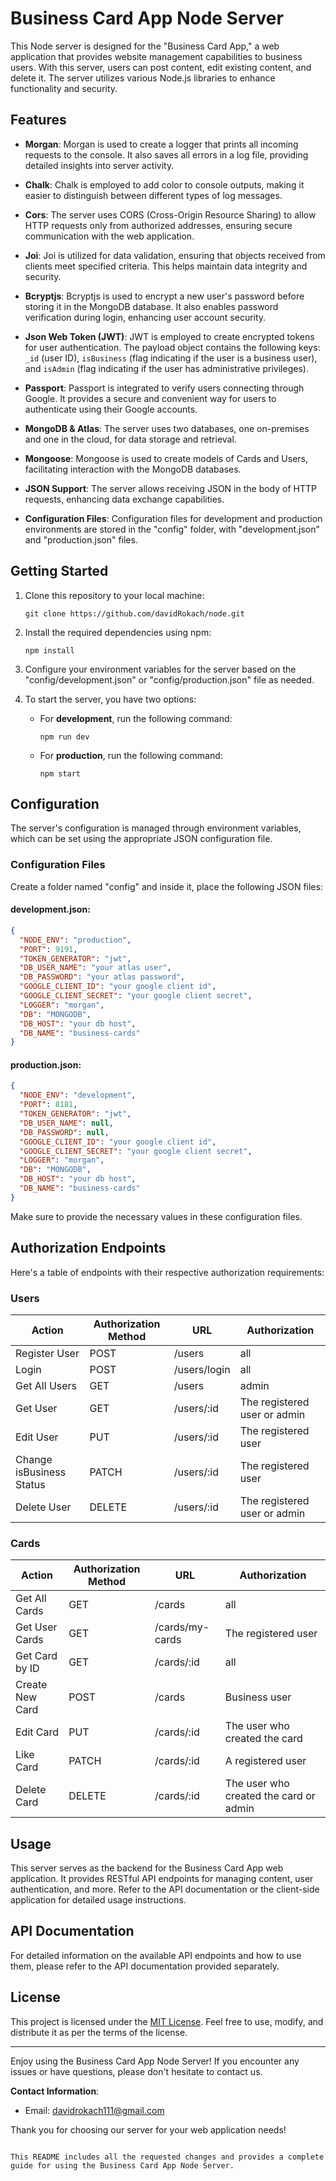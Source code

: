 # Business Card App Node Server

This Node server is designed for the "Business Card App," a web application that provides website management capabilities to business users. With this server, users can post content, edit existing content, and delete it. The server utilizes various Node.js libraries to enhance functionality and security.

## Features

- **Morgan**: Morgan is used to create a logger that prints all incoming requests to the console. It also saves all errors in a log file, providing detailed insights into server activity.

- **Chalk**: Chalk is employed to add color to console outputs, making it easier to distinguish between different types of log messages.

- **Cors**: The server uses CORS (Cross-Origin Resource Sharing) to allow HTTP requests only from authorized addresses, ensuring secure communication with the web application.

- **Joi**: Joi is utilized for data validation, ensuring that objects received from clients meet specified criteria. This helps maintain data integrity and security.

- **Bcryptjs**: Bcryptjs is used to encrypt a new user's password before storing it in the MongoDB database. It also enables password verification during login, enhancing user account security.

- **Json Web Token (JWT)**: JWT is employed to create encrypted tokens for user authentication. The payload object contains the following keys: `_id` (user ID), `isBusiness` (flag indicating if the user is a business user), and `isAdmin` (flag indicating if the user has administrative privileges).

- **Passport**: Passport is integrated to verify users connecting through Google. It provides a secure and convenient way for users to authenticate using their Google accounts.

- **MongoDB & Atlas**: The server uses two databases, one on-premises and one in the cloud, for data storage and retrieval.

- **Mongoose**: Mongoose is used to create models of Cards and Users, facilitating interaction with the MongoDB databases.

- **JSON Support**: The server allows receiving JSON in the body of HTTP requests, enhancing data exchange capabilities.

- **Configuration Files**: Configuration files for development and production environments are stored in the "config" folder, with "development.json" and "production.json" files.

## Getting Started

1. Clone this repository to your local machine:

   ```shell
   git clone https://github.com/davidRokach/node.git
   ```

2. Install the required dependencies using npm:

   ```shell
   npm install
   ```

3. Configure your environment variables for the server based on the "config/development.json" or "config/production.json" file as needed.

4. To start the server, you have two options:

   - For **development**, run the following command:

     ```shell
     npm run dev
     ```

   - For **production**, run the following command:

     ```shell
     npm start
     ```

## Configuration

The server's configuration is managed through environment variables, which can be set using the appropriate JSON configuration file.

### Configuration Files

Create a folder named "config" and inside it, place the following JSON files:

#### development.json:

```json
{
  "NODE_ENV": "production",
  "PORT": 9191,
  "TOKEN_GENERATOR": "jwt",
  "DB_USER_NAME": "your atlas user",
  "DB_PASSWORD": "your atlas password",
  "GOOGLE_CLIENT_ID": "your google client id",
  "GOOGLE_CLIENT_SECRET": "your google client secret",
  "LOGGER": "morgan",
  "DB": "MONGODB",
  "DB_HOST": "your db host",
  "DB_NAME": "business-cards"
}
```

#### production.json:

```json
{
  "NODE_ENV": "development",
  "PORT": 8181,
  "TOKEN_GENERATOR": "jwt",
  "DB_USER_NAME": null,
  "DB_PASSWORD": null,
  "GOOGLE_CLIENT_ID": "your google client id",
  "GOOGLE_CLIENT_SECRET": "your google client secret",
  "LOGGER": "morgan",
  "DB": "MONGODB",
  "DB_HOST": "your db host",
  "DB_NAME": "business-cards"
}
```

Make sure to provide the necessary values in these configuration files.

## Authorization Endpoints

Here's a table of endpoints with their respective authorization requirements:

### Users

| Action                   | Authorization Method | URL          | Authorization                |
| ------------------------ | -------------------- | ------------ | ---------------------------- |
| Register User            | POST                 | /users       | all                          |
| Login                    | POST                 | /users/login | all                          |
| Get All Users            | GET                  | /users       | admin                        |
| Get User                 | GET                  | /users/:id   | The registered user or admin |
| Edit User                | PUT                  | /users/:id   | The registered user          |
| Change isBusiness Status | PATCH                | /users/:id   | The registered user          |
| Delete User              | DELETE               | /users/:id   | The registered user or admin |

### Cards

| Action          | Authorization Method | URL             | Authorization                          |
| --------------- | -------------------- | --------------- | -------------------------------------- |
| Get All Cards   | GET                  | /cards          | all                                    |
| Get User Cards  | GET                  | /cards/my-cards | The registered user                    |
| Get Card by ID  | GET                  | /cards/:id      | all                                    |
| Create New Card | POST                 | /cards          | Business user                          |
| Edit Card       | PUT                  | /cards/:id      | The user who created the card          |
| Like Card       | PATCH                | /cards/:id      | A registered user                      |
| Delete Card     | DELETE               | /cards/:id      | The user who created the card or admin |

## Usage

This server serves as the backend for the Business Card App web application. It provides RESTful API endpoints for managing content, user authentication, and more. Refer to the API documentation or the client-side application for detailed usage instructions.

## API Documentation

For detailed information on the available API endpoints and how to use them, please refer to the API documentation provided separately.

## License

This project is licensed under the [MIT License](LICENSE). Feel free to use, modify, and distribute it as per the terms of the license.

---

Enjoy using the Business Card App Node Server! If you encounter any issues or have questions, please don't hesitate to contact us.

**Contact Information**:

- Email: davidrokach111@gmail.com

Thank you for choosing our server for your web application needs!

```

This README includes all the requested changes and provides a complete guide for using the Business Card App Node Server.
```
